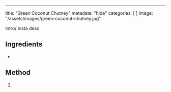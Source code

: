 ---
title:  "Green Coconut Chutney"
metadate: "hide"
categories: [ ]
image: "/assets/images/green-coconut-chutney.jpg"



Intro/ insta desc 

## Ingredients

- 

## Method

1. 


